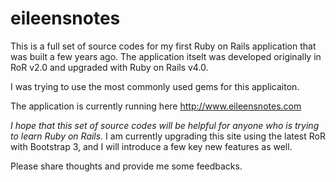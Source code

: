 # eileensnotes

This is a full set of source codes for my first Ruby on Rails application that was built a few years ago.
The application itselt was developed originally in RoR v2.0 and upgraded with Ruby on Rails v4.0.

I was trying to use the most commonly used gems for this applicaiton.

The application is currently running here http://www.eileensnotes.com 

*I hope that this set of source codes will be helpful for anyone who is trying to learn Ruby on Rails.*
I am currently upgrading this site using the latest RoR with Bootstrap 3, and I will introduce a few key new features as well.

Please share thoughts and provide me some feedbacks.



